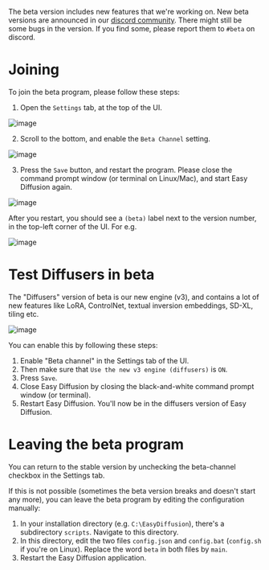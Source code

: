 The beta version includes new features that we're working on. New beta versions are announced
in our [discord community](https://discord.com/invite/u9yhsFmEkB). 
There might still be some bugs in the version. If you find some, please report them to `#beta`
on discord.

# Joining
To join the beta program, please follow these steps:
1. Open the `Settings` tab, at the top of the UI.

![image](https://user-images.githubusercontent.com/844287/227228217-c38e29cc-852c-4a94-91e4-392e9b067720.png)

2. Scroll to the bottom, and enable the `Beta Channel` setting.

![image](https://user-images.githubusercontent.com/844287/227228319-16f323ab-2b71-4497-93ef-e81168315b14.png)

3. Press the `Save` button, and restart the program. Please close the command prompt window (or terminal on Linux/Mac), and start Easy Diffusion again.

![image](https://user-images.githubusercontent.com/844287/227228576-45a9a3f8-80c6-4a37-9084-e11dcb934a61.png)

After you restart, you should see a `(beta)` label next to the version number, in the top-left corner of the UI. For e.g. 

![image](https://user-images.githubusercontent.com/844287/227228821-f361fb8f-8ff2-4174-9aad-33353a8a4af5.png)

# Test Diffusers in beta
The "Diffusers" version of beta is our new engine (v3), and contains a lot of new features like LoRA, ControlNet, textual inversion embeddings, SD-XL, tiling etc.

![image](https://github.com/easydiffusion/easydiffusion/assets/844287/7951f95e-751b-4a27-9f34-9247e6730eed)


You can enable this by following these steps:
1. Enable "Beta channel" in the Settings tab of the UI.
2. Then make sure that `Use the new v3 engine (diffusers)` is `ON`.
3. Press `Save`.
4. Close Easy Diffusion by closing the black-and-white command prompt window (or terminal).
5. Restart Easy Diffusion. You'll now be in the diffusers version of Easy Diffusion.

# Leaving the beta program
You can return to the stable version by unchecking the beta-channel checkbox in the Settings tab.

If this is not possible (sometimes the beta version breaks and doesn't start any more), you can leave
the beta program by editing the configuration manually:
1. In your installation directory (e.g. `C:\EasyDiffusion`), there's a subdirectory `scripts`. 
    Navigate to this directory.
2. In this directory, edit the two files `config.json` and `config.bat` (`config.sh` if you're on Linux).
    Replace the word `beta` in both files by `main`.
3. Restart the Easy Diffusion application.